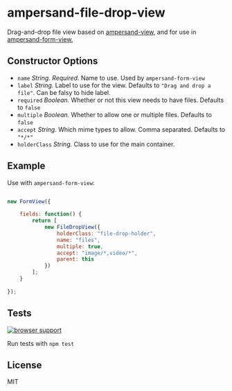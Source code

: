 # ampersand-file-drop-view

Drag-and-drop file view based on [ampersand-view](https://github.com/AmpersandJS/ampersand-form-view), and for use in [ampersand-form-view.](https://github.com/AmpersandJS/ampersand-view)


## Constructor Options

- `name` _String._ *Required.* Name to use. Used by `ampersand-form-view`
- `label` _String._ Label to use for the view. Defaults to `"Drag and drop a file"`. Can be falsy to hide label.
- `required` _Boolean._ Whether or not this view needs to have files. Defaults to `false`
- `multiple` _Boolean._ Whether to allow one or multiple files. Defaults to `false`
- `accept` _String._ Which mime types to allow. Comma separated. Defaults to `"*/*"`
- `holderClass` _String._ Class to use for the main container.


## Example

Use with `ampersand-form-view`:

````javascript

new FormView({
	
	fields: function() {
		return [
			new FileDropView({
				holderClass: "file-drop-holder",
				name: "files",
				multiple: true,
				accept: "image/*,video/*",
				parent: this
			})
		];
	}
	
});
````

## Tests

[![browser support](https://ci.testling.com/dhritzkiv/ampersand-array-input-view.png)](https://ci.testling.com/dhritzkiv/ampersand-array-input-view)

Run tests with `npm test`

## License

MIT